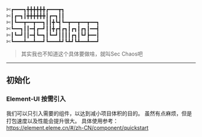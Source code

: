 ✄┏━━━┓╋╋╋╋╋╋┏━━━┳┓                                                                                                                        
✄┃┏━┓┃╋╋╋╋╋╋┃┏━┓┃┃                                                                                                                        
✄┃┗━━┳━━┳━━┓┃┃╋┗┫┗━┳━━┳━━┳━━┓                                                                                                                        
✄┗━━┓┃┃━┫┏━┛┃┃╋┏┫┏┓┃┏┓┃┏┓┃━━┫                                                                                                                        
✄┃┗━┛┃┃━┫┗━┓┃┗━┛┃┃┃┃┏┓┃┗┛┣━━┃                                                                                                                        
✄┗━━━┻━━┻━━┛┗━━━┻┛┗┻┛┗┻━━┻━━┛                                                                                                                        

> 其实我也不知道这个具体要做啥，就叫Sec Chaos吧
---
## 初始化

### Element-UI 按需引入
我们可以只引入需要的组件，以达到减小项目体积的目的。
虽然有点麻烦，但是打包速度以及性能会提升很大。
具体使用参考：https://element.eleme.cn/#/zh-CN/component/quickstart
